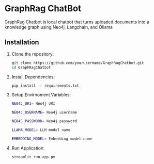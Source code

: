 # GraphRag ChatBot

GraphRag Chatbot is local chatbot that turns uploaded documents into a knowledge graph using Neo4j, Langchain, and Ollama

## Installation

1. Clone the repository:

   ```bash
   git clone https://github.com/yourusername/GraphRagChatbot.git
   cd GraphRagChatbot

2. Install Dependencies:

   ```bash
   pip install -r requirements.txt

3. Setup Envirnoment Variables:
   ```bash
   NEO4J_URI= Neo4j URI

   NEO4J_USERNAME= Neo4j username

   NEO4J_PASSWORD= Neo4j password

   LLAMA_MODEL= LLM model name

   EMBEDDING_MODEL= Embedding model name

4. Run Application:
      ```bash
    streamlit run app.py
